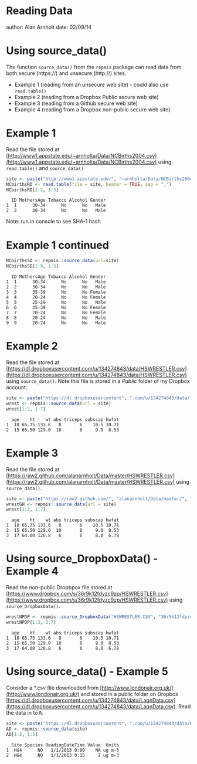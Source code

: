 Reading Data
========================================================
author: Alan Arnholt
date: 02/09/14

Using source_data()
========================================================

The function `source_data()` from the `repmis` package can read data from both secure (https://) and unsecure (http://) sites.

- Example 1 (reading from an unsecure web site) - could also use `read.table()`
- Example 2 (reading from a Dropbox Public secure web site)  
- Example 3 (reading from a Github secure web site)
- Example 4 (reading from a Dropbox non-public secure web site)

Example 1
========================================================
Read the file stored at [http://www1.appstate.edu/~arnholta/Data/NCBirths2004.csv](http://www1.appstate.edu/~arnholta/Data/NCBirths2004.csv) using `read.table()` and `source_data()`


```r
site <- paste("http://www1.appstate.edu/", "~arnholta/Data/NCBirths2004.csv", sep = "")
NCbirthsRD <- read.table(file = site, header = TRUE, sep = ",")
NCbirthsRD[1:2, 1:5]
```

```
  ID MothersAge Tobacco Alcohol Gender
1  1      30-34      No      No   Male
2  2      30-34      No      No   Male
```


Note: run in console to see SHA-1 hash

Example 1 continued
========================================================


```r
NCbirthsSD <- repmis::source_data(url=site)
NCbirthsSD[1:9, 1:5]
```

```
  ID MothersAge Tobacco Alcohol Gender
1  1      30-34      No      No   Male
2  2      30-34      No      No   Male
3  3      35-39      No      No Female
4  4      20-24      No      No Female
5  5      25-29      No      No   Male
6  6      35-39      No      No Female
7  7      20-24      No      No Female
8  8      20-24      No      No   Male
9  9      20-24      No      No   Male
```



Example 2
================================================================
Read the file stored at [https://dl.dropboxusercontent.com/u/134274843/data/HSWRESTLER.csv](https://dl.dropboxusercontent.com/u/134274843/data/HSWRESTLER.csv) using `source_data()`.  Note this file is stored in a *Public* folder of my Dropbox account.


```r
site <- paste("https://dl.dropboxusercontent", ".com/u/134274843/data/", "HSWRESTLER.csv", sep = "")
wrest <- repmis::source_data(url = site)
wrest[1:2, 1:7]
```

```
  age    ht    wt abs triceps subscap hwfat
1  18 65.75 133.6   8       6    10.5 10.71
2  15 65.50 129.0  10       8     9.0  8.53
```


Example 3
==========================================================================
Read the file stored at [https://raw2.github.com/alanarnholt/Data/master/HSWRESTLER.csv](https://raw2.github.com/alanarnholt/Data/master/HSWRESTLER.csv) using `source_data()`.


```r
site <- paste("https://raw2.github.com/", "alanarnholt/Data/master/", "HSWRESTLER.csv", sep = "")
wrestGH <- repmis::source_data(url = site)
wrest[1:3, 1:7]
```

```
  age    ht    wt abs triceps subscap hwfat
1  18 65.75 133.6   8       6    10.5 10.71
2  15 65.50 129.0  10       8     9.0  8.53
3  17 64.00 120.8   6       6     8.0  6.78
```



Using source_DropboxData() - Example 4
==========================================================================
Read the non-public Dropbpox file stored at [https://www.dropbox.com/s/36r9k12fdyzc9zp/HSWRESTLER.csv](https://www.dropbox.com/s/36r9k12fdyzc9zp/HSWRESTLER.csv)  using `source_DropboxData()`.


```r
wrestNPDP <- repmis::source_DropboxData("HSWRESTLER.CSV", "36r9k12fdyzc9zp")
wrestNPDP[1:3, 1:7]
```

```
  age    ht    wt abs triceps subscap hwfat
1  18 65.75 133.6   8       6    10.5 10.71
2  15 65.50 129.0  10       8     9.0  8.53
3  17 64.00 120.8   6       6     8.0  6.78
```

 
Using source_data() - Example 5
==========================================================================
Consider a *.csv file downloaded from [http://www.londonair.org.uk/](http://www.londonair.org.uk/) and stored in a public folder on Dropbox [https://dl.dropboxusercontent.com/u/134274843/data/LaqnData.csv](https://dl.dropboxusercontent.com/u/134274843/data/LaqnData.csv).  Read the data in to `R`.


```r
site <- paste("https://dl.dropboxusercontent", ".com/u/134274843/data/LaqnData.csv", sep = "")
AD <- repmis::source_data(site)
AD[1:2, 1:5]
```

```
  Site Species ReadingDateTime Value  Units
1  HG4      NO   1/1/2013 0:00    NA ug m-3
2  HG4      NO   1/1/2013 0:15     2 ug m-3
```


